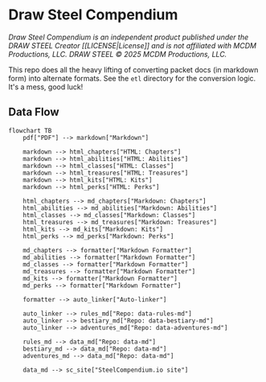 # Draw Steel Compendium

_Draw Steel Compendium is an independent product published under the DRAW STEEL Creator [[LICENSE|License]] and is not affiliated with MCDM Productions, LLC. DRAW STEEL © 2025 MCDM Productions, LLC._

This repo does all the heavy lifting of converting packet docs (in markdown form) into alternate formats.  See the `etl`
directory for the conversion logic.  It's a mess, good luck!

## Data Flow

```mermaid
flowchart TB
    pdf["PDF"] --> markdown["Markdown"]
    
    markdown --> html_chapters["HTML: Chapters"]
    markdown --> html_abilities["HTML: Abilities"]
    markdown --> html_classes["HTML: Classes"]
    markdown --> html_treasures["HTML: Treasures"]
    markdown --> html_kits["HTML: Kits"]
    markdown --> html_perks["HTML: Perks"]
    
    html_chapters --> md_chapters["Markdown: Chapters"]
    html_abilities --> md_abilities["Markdown: Abilities"]
    html_classes --> md_classes["Markdown: Classes"]
    html_treasures --> md_treasures["Markdown: Treasures"]
    html_kits --> md_kits["Markdown: Kits"]
    html_perks --> md_perks["Markdown: Perks"]
    
    md_chapters --> formatter["Markdown Formatter"]
    md_abilities --> formatter["Markdown Formatter"]
    md_classes --> formatter["Markdown Formatter"]
    md_treasures --> formatter["Markdown Formatter"]
    md_kits --> formatter["Markdown Formatter"]
    md_perks --> formatter["Markdown Formatter"]
    
    formatter --> auto_linker["Auto-linker"]
    
    auto_linker --> rules_md["Repo: data-rules-md"]
    auto_linker --> bestiary_md["Repo: data-bestiary-md"]
    auto_linker --> adventures_md["Repo: data-adventures-md"]
    
    rules_md --> data_md["Repo: data-md"]
    bestiary_md --> data_md["Repo: data-md"]
    adventures_md --> data_md["Repo: data-md"]

    data_md --> sc_site["SteelCompendium.io site"]
```